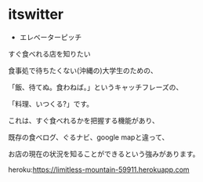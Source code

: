 # itswitter

* エレベーターピッチ

すぐ食べれる店を知りたい

食事処で待ちたくない(沖縄の)大学生のための、

「飯、待てぬ。食わねば。」というキャッチフレーズの、

「料理、いつくる?」です。

これは、すぐ食べれるかを把握する機能があり、

既存の食べログ、ぐるナビ、google mapと違って、

お店の現在の状況を知ることができるという強みがあります。


heroku:https://limitless-mountain-59911.herokuapp.com

